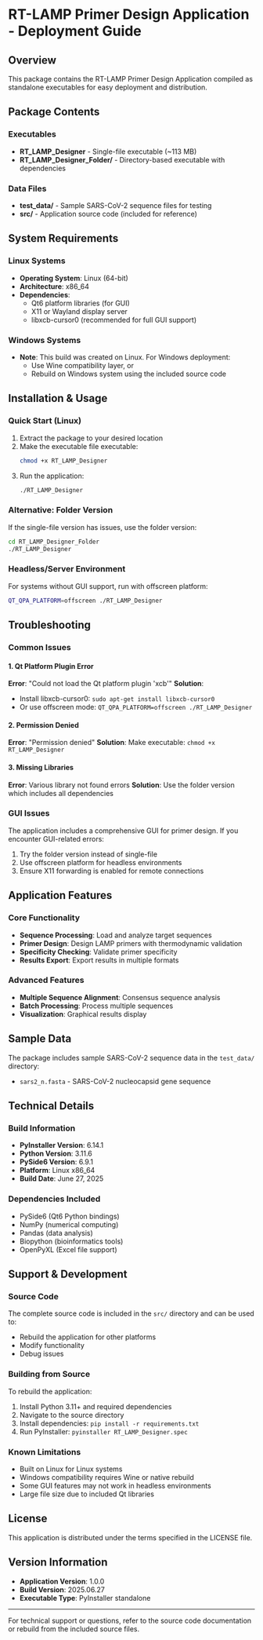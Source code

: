 # RT-LAMP Primer Design Application - Deployment Guide

## Overview
This package contains the RT-LAMP Primer Design Application compiled as standalone executables for easy deployment and distribution.

## Package Contents

### Executables
- **RT_LAMP_Designer** - Single-file executable (~113 MB)
- **RT_LAMP_Designer_Folder/** - Directory-based executable with dependencies

### Data Files
- **test_data/** - Sample SARS-CoV-2 sequence files for testing
- **src/** - Application source code (included for reference)

## System Requirements

### Linux Systems
- **Operating System**: Linux (64-bit)
- **Architecture**: x86_64
- **Dependencies**: 
  - Qt6 platform libraries (for GUI)
  - X11 or Wayland display server
  - libxcb-cursor0 (recommended for full GUI support)

### Windows Systems
- **Note**: This build was created on Linux. For Windows deployment:
  - Use Wine compatibility layer, or
  - Rebuild on Windows system using the included source code

## Installation & Usage

### Quick Start (Linux)
1. Extract the package to your desired location
2. Make the executable file executable:
   ```bash
   chmod +x RT_LAMP_Designer
   ```
3. Run the application:
   ```bash
   ./RT_LAMP_Designer
   ```

### Alternative: Folder Version
If the single-file version has issues, use the folder version:
```bash
cd RT_LAMP_Designer_Folder
./RT_LAMP_Designer
```

### Headless/Server Environment
For systems without GUI support, run with offscreen platform:
```bash
QT_QPA_PLATFORM=offscreen ./RT_LAMP_Designer
```

## Troubleshooting

### Common Issues

#### 1. Qt Platform Plugin Error
**Error**: "Could not load the Qt platform plugin 'xcb'"
**Solution**: 
- Install libxcb-cursor0: `sudo apt-get install libxcb-cursor0`
- Or use offscreen mode: `QT_QPA_PLATFORM=offscreen ./RT_LAMP_Designer`

#### 2. Permission Denied
**Error**: "Permission denied"
**Solution**: Make executable: `chmod +x RT_LAMP_Designer`

#### 3. Missing Libraries
**Error**: Various library not found errors
**Solution**: Use the folder version which includes all dependencies

### GUI Issues
The application includes a comprehensive GUI for primer design. If you encounter GUI-related errors:
1. Try the folder version instead of single-file
2. Use offscreen platform for headless environments
3. Ensure X11 forwarding is enabled for remote connections

## Application Features

### Core Functionality
- **Sequence Processing**: Load and analyze target sequences
- **Primer Design**: Design LAMP primers with thermodynamic validation
- **Specificity Checking**: Validate primer specificity
- **Results Export**: Export results in multiple formats

### Advanced Features
- **Multiple Sequence Alignment**: Consensus sequence analysis
- **Batch Processing**: Process multiple sequences
- **Visualization**: Graphical results display

## Sample Data
The package includes sample SARS-CoV-2 sequence data in the `test_data/` directory:
- `sars2_n.fasta` - SARS-CoV-2 nucleocapsid gene sequence

## Technical Details

### Build Information
- **PyInstaller Version**: 6.14.1
- **Python Version**: 3.11.6
- **PySide6 Version**: 6.9.1
- **Platform**: Linux x86_64
- **Build Date**: June 27, 2025

### Dependencies Included
- PySide6 (Qt6 Python bindings)
- NumPy (numerical computing)
- Pandas (data analysis)
- Biopython (bioinformatics tools)
- OpenPyXL (Excel file support)

## Support & Development

### Source Code
The complete source code is included in the `src/` directory and can be used to:
- Rebuild the application for other platforms
- Modify functionality
- Debug issues

### Building from Source
To rebuild the application:
1. Install Python 3.11+ and required dependencies
2. Navigate to the source directory
3. Install dependencies: `pip install -r requirements.txt`
4. Run PyInstaller: `pyinstaller RT_LAMP_Designer.spec`

### Known Limitations
- Built on Linux for Linux systems
- Windows compatibility requires Wine or native rebuild
- Some GUI features may not work in headless environments
- Large file size due to included Qt libraries

## License
This application is distributed under the terms specified in the LICENSE file.

## Version Information
- **Application Version**: 1.0.0
- **Build Version**: 2025.06.27
- **Executable Type**: PyInstaller standalone

---

For technical support or questions, refer to the source code documentation or rebuild from the included source files.
